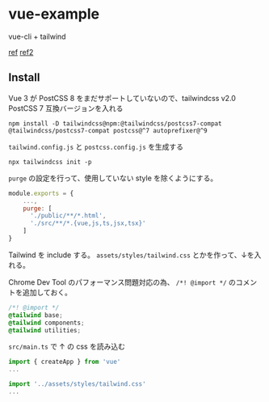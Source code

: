 # vue-example

vue-cli + tailwind

[ref](https://medium.com/@FlorianWoelki/vue-3-and-tailwindcss-2041fea3bcd2)
[ref2](https://tailwindcss.com/docs/guides/vue-3-vite)

## Install

Vue 3 が PostCSS 8 をまだサポートしていないので、tailwindcss v2.0 PostCSS 7 互換バージョンを入れる

```shell
npm install -D tailwindcss@npm:@tailwindcss/postcss7-compat @tailwindcss/postcss7-compat postcss@^7 autoprefixer@^9
```

`tailwind.config.js` と `postcss.config.js` を生成する

```shell
npx tailwindcss init -p
```

`purge` の設定を行って、使用していない style を除くようにする。

```js
module.exports = {
    ...,
    purge: [
      './public/**/*.html',
      './src/**/*.{vue,js,ts,jsx,tsx}'
    ]
}
```

Tailwind を include する。
`assets/styles/tailwind.css` とかを作って、↓を入れる。

Chrome Dev Tool のパフォーマンス問題対応の為、 `/*! @import */` のコメントを追加しておく。

```css
/*! @import */
@tailwind base;
@tailwind components;
@tailwind utilities;
```

`src/main.ts` で ↑ の css を読み込む

```ts
import { createApp } from 'vue'
...

import '../assets/styles/tailwind.css'
...
```

